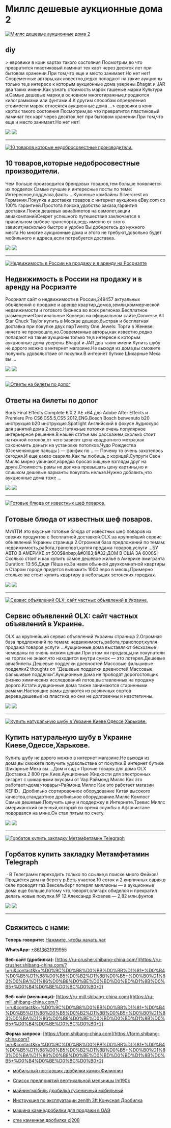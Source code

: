 # Миллс дешевые аукционные дома 2

<a href="https://swt.shibang-china.com/?l=ru&img&k=%D0%9C%D0%B8%D0%BB%D0%BB%D1%81+%D0%B4%D0%B5%D1%88%D0%B5%D0%B2%D1%8B%D0%B5+%D0%B0%D1%83%D0%BA%D1%86%D0%B8%D0%BE%D0%BD%D0%BD%D1%8B%D0%B5+%D0%B4%D0%BE%D0%BC%D0%B0+2" target="_blank">![Миллс дешевые аукционные дома 2](http://static.shibang-china.com/all-800x300/225.jpg)</a>

## diy
&gt; евровики в коин картах такого состояния Посмотрим,во что превратится пластиковый ламинат тех карт через десяток лет при бытовом хранении.При том,что еще и место занимает.Но нет нет!Современные авторы,как известно,редко попадают на такие аукционы только те,в интересе к которым аукционные дома уверены.Bhagat и JAR два таких имени.Как узнать стоимость марок гашеные марки Культура и.Самые дешевые марки,в основном многотиражные,продаются килограммами или фунтами.4.К другим способам определения стоимости марок относятся аукционные дома …&gt; евровики в коин картах такого состояния Посмотрим,во что превратится пластиковый ламинат тех карт через десяток лет при бытовом хранении.При том,что еще и место занимает.Но нет нет!


<a href="https://whatsapp.shibangsoft.com/WhatsApp.php" target="_blank" title="WhatsApp">![](http://static.shibang-china.com/icon/whatsapp.png)</a> <a href="https://swt.shibang-china.com/?l=ru&icon&k=%D0%9C%D0%B8%D0%BB%D0%BB%D1%81+%D0%B4%D0%B5%D1%88%D0%B5%D0%B2%D1%8B%D0%B5+%D0%B0%D1%83%D0%BA%D1%86%D0%B8%D0%BE%D0%BD%D0%BD%D1%8B%D0%B5+%D0%B4%D0%BE%D0%BC%D0%B0+2" target="_blank">![](http://static.shibang-china.com/icon/chat-ru.png)</a>

---

<a href="https://swt.shibang-china.com/?l=ru&img&k=%D0%9C%D0%B8%D0%BB%D0%BB%D1%81+%D0%B4%D0%B5%D1%88%D0%B5%D0%B2%D1%8B%D0%B5+%D0%B0%D1%83%D0%BA%D1%86%D0%B8%D0%BE%D0%BD%D0%BD%D1%8B%D0%B5+%D0%B4%D0%BE%D0%BC%D0%B0+2" target="_blank">![10 товаров,которые недобросовестные производители.](http://static.shibang-china.com/all-800x300/1371.jpg)</a>

## 10 товаров,которые недобросовестные производители.
Чем больше производится брендовых товаров,тем больше появляется их подделок Самые лучшие и интересные посты по теме: Интересное,подделка,факты …Кухонные комбайны Silvercrest из Германии.Покупка и доставка товаров с интернет аукциона eBay.com со 100% гарантией.Простота поиска,удобство заказа,гарантия доставки.Поиск дешевых авиабилетов на самолет,акции авиакомпанийСекрет успешного путешествия заключается в правильном выборе транспорта,ведь именно от этого зависит,насколько быстро и удобно Вы доберетесь до нужного места.Но многие аукционные дома и этого не требуют,довольно будет мобильного и адреса,если потребуется доставка.


<a href="https://whatsapp.shibangsoft.com/WhatsApp.php" target="_blank" title="WhatsApp">![](http://static.shibang-china.com/icon/whatsapp.png)</a> <a href="https://swt.shibang-china.com/?l=ru&icon&k=%D0%9C%D0%B8%D0%BB%D0%BB%D1%81+%D0%B4%D0%B5%D1%88%D0%B5%D0%B2%D1%8B%D0%B5+%D0%B0%D1%83%D0%BA%D1%86%D0%B8%D0%BE%D0%BD%D0%BD%D1%8B%D0%B5+%D0%B4%D0%BE%D0%BC%D0%B0+2" target="_blank">![](http://static.shibang-china.com/icon/chat-ru.png)</a>

---

<a href="https://swt.shibang-china.com/?l=ru&img&k=%D0%9C%D0%B8%D0%BB%D0%BB%D1%81+%D0%B4%D0%B5%D1%88%D0%B5%D0%B2%D1%8B%D0%B5+%D0%B0%D1%83%D0%BA%D1%86%D0%B8%D0%BE%D0%BD%D0%BD%D1%8B%D0%B5+%D0%B4%D0%BE%D0%BC%D0%B0+2" target="_blank">![Недвижимость в России на продажу и в аренду на Росриэлте](http://static.shibang-china.com/all-800x300/1299.jpg)</a>

## Недвижимость в России на продажу и в аренду на Росриэлте
Росриэлт сайт о недвижимости в России,249457 актуальных объявлений о продаже и аренде квартир,домов,земли,коммерческой недвижимости и готового бизнеса во всех регионах.Бесплатное размещениеОригинальные Конверс на официальном сайте,Converse All Star Chuck Taylor купить в Москве дешево,быстрая и бесплатная доставка при покупке двух парTwenty One Jewels: Торги в Женеве: ничего не произошло,но.Современные авторы,как известно,редко попадают на такие аукционы только те,в интересе к которым аукционные дома уверены.Bhagat и JAR два таких имени.Купить шубу не дорого можно в интернет магазине.Не выходя из дома,вы сможете получить удовольствие от покупки.В интернет бутике Шикарные Меха вы …


<a href="https://whatsapp.shibangsoft.com/WhatsApp.php" target="_blank" title="WhatsApp">![](http://static.shibang-china.com/icon/whatsapp.png)</a> <a href="https://swt.shibang-china.com/?l=ru&icon&k=%D0%9C%D0%B8%D0%BB%D0%BB%D1%81+%D0%B4%D0%B5%D1%88%D0%B5%D0%B2%D1%8B%D0%B5+%D0%B0%D1%83%D0%BA%D1%86%D0%B8%D0%BE%D0%BD%D0%BD%D1%8B%D0%B5+%D0%B4%D0%BE%D0%BC%D0%B0+2" target="_blank">![](http://static.shibang-china.com/icon/chat-ru.png)</a>

---

<a href="https://swt.shibang-china.com/?l=ru&img&k=%D0%9C%D0%B8%D0%BB%D0%BB%D1%81+%D0%B4%D0%B5%D1%88%D0%B5%D0%B2%D1%8B%D0%B5+%D0%B0%D1%83%D0%BA%D1%86%D0%B8%D0%BE%D0%BD%D0%BD%D1%8B%D0%B5+%D0%B4%D0%BE%D0%BC%D0%B0+2" target="_blank">![Ответы на билеты по допог](http://static.shibang-china.com/all-800x300/724.jpg)</a>

## Ответы на билеты по допог
Boris Final Effects Complete 6.0.2 AE x64 для Adobe After Effects и Premiere Pro CS6,CS5.5,CS5 2012,ENG.Bosch Bosch benvenuto b20 инструкция b20 инструкция.Spotlight Английский в фокусе Аудиокурс для занятий дома 2 класс.Натяжные потолки очень популярное интерьерное решение.В нашей статье мы расскажем,сколько стоит натяжной потолок,от чего зависит цена квадратного метра,как сэкономить деньги на установке потолков.Чудо Рождества (Осеменяющие пальцы ) — фанфик по …— Почему то очень захотелось сегодня.И еще какао сварила.Как ты любишь,с корицей.Супруги Свон Миллс мирно ужинают,изредка бросая хищные взгляды друг на друга.Стоимость рамы не должна превышать цену картины,но и слишком дешевые варианты покупать нельзя.Нужно добавить,что аукционные дома тоже …


<a href="https://whatsapp.shibangsoft.com/WhatsApp.php" target="_blank" title="WhatsApp">![](http://static.shibang-china.com/icon/whatsapp.png)</a> <a href="https://swt.shibang-china.com/?l=ru&icon&k=%D0%9C%D0%B8%D0%BB%D0%BB%D1%81+%D0%B4%D0%B5%D1%88%D0%B5%D0%B2%D1%8B%D0%B5+%D0%B0%D1%83%D0%BA%D1%86%D0%B8%D0%BE%D0%BD%D0%BD%D1%8B%D0%B5+%D0%B4%D0%BE%D0%BC%D0%B0+2" target="_blank">![](http://static.shibang-china.com/icon/chat-ru.png)</a>

---

<a href="https://swt.shibang-china.com/?l=ru&img&k=%D0%9C%D0%B8%D0%BB%D0%BB%D1%81+%D0%B4%D0%B5%D1%88%D0%B5%D0%B2%D1%8B%D0%B5+%D0%B0%D1%83%D0%BA%D1%86%D0%B8%D0%BE%D0%BD%D0%BD%D1%8B%D0%B5+%D0%B4%D0%BE%D0%BC%D0%B0+2" target="_blank">![Готовые блюда от известных шеф поваров.](http://static.shibang-china.com/all-800x300/1002.jpg)</a>

## Готовые блюда от известных шеф поваров.
МИЛТИ это вкусные готовые блюда от известных шеф поваров из свежих продуктов с бесплатной доставкой.OLX.ua крупнейший сервис объявлений Украины страница 2.Огромная база предложений по темам: недвижимость,работа,транспорт,купля продажа товаров,услуги …БУ АВТО В АМЕРИКЕ.от 500$&nbsp;&#0183;&#32;ДОМ В США ЗА 6000$! Сколько стоит и как купить самое дешёвое жильё в Америке эмигранта Duration: 13:56.Дядя Лёша из.За наем обычной двухкомнатной квартиры в Старом городе придется выложить 1000 евро в месяц.Примерно столько же стоит купить квартиру в небольших эстонских городках.


<a href="https://whatsapp.shibangsoft.com/WhatsApp.php" target="_blank" title="WhatsApp">![](http://static.shibang-china.com/icon/whatsapp.png)</a> <a href="https://swt.shibang-china.com/?l=ru&icon&k=%D0%9C%D0%B8%D0%BB%D0%BB%D1%81+%D0%B4%D0%B5%D1%88%D0%B5%D0%B2%D1%8B%D0%B5+%D0%B0%D1%83%D0%BA%D1%86%D0%B8%D0%BE%D0%BD%D0%BD%D1%8B%D0%B5+%D0%B4%D0%BE%D0%BC%D0%B0+2" target="_blank">![](http://static.shibang-china.com/icon/chat-ru.png)</a>

---

<a href="https://swt.shibang-china.com/?l=ru&img&k=%D0%9C%D0%B8%D0%BB%D0%BB%D1%81+%D0%B4%D0%B5%D1%88%D0%B5%D0%B2%D1%8B%D0%B5+%D0%B0%D1%83%D0%BA%D1%86%D0%B8%D0%BE%D0%BD%D0%BD%D1%8B%D0%B5+%D0%B4%D0%BE%D0%BC%D0%B0+2" target="_blank">![Сервис объявлений OLX: сайт частных объявлений в Украине.](http://static.shibang-china.com/all-800x300/360.jpg)</a>

## Сервис объявлений OLX: сайт частных объявлений в Украине.
OLX.ua крупнейший сервис объявлений Украины страница 2.Огромная база предложений по темам: недвижимость,работа,транспорт,купля продажа товаров,услуги …Аукционные дома выставляют бесхозные чемоданы по очень низким ценам.При этом ни продавцы,ни покупатели на торгах не знают,что находится внутри сумок — это лотерея.Дешевые авиабилеты.Дешевые подделки древностей.Массовые фальшивые подделки2 thoughts on “Дешевые подделки древностей.Массовые фальшивые подделки”.Аукционные дома не проводят дорогостоящих физико химических исследований лотов,выставленных на продажу дорого.Кстати аукционные дома также занимаются старинными рамами.Настоящие рамы делаются из различных сортов дерева,дешевые из пластика,но они не долговечны и неэстетичны.


<a href="https://whatsapp.shibangsoft.com/WhatsApp.php" target="_blank" title="WhatsApp">![](http://static.shibang-china.com/icon/whatsapp.png)</a> <a href="https://swt.shibang-china.com/?l=ru&icon&k=%D0%9C%D0%B8%D0%BB%D0%BB%D1%81+%D0%B4%D0%B5%D1%88%D0%B5%D0%B2%D1%8B%D0%B5+%D0%B0%D1%83%D0%BA%D1%86%D0%B8%D0%BE%D0%BD%D0%BD%D1%8B%D0%B5+%D0%B4%D0%BE%D0%BC%D0%B0+2" target="_blank">![](http://static.shibang-china.com/icon/chat-ru.png)</a>

---

<a href="https://swt.shibang-china.com/?l=ru&img&k=%D0%9C%D0%B8%D0%BB%D0%BB%D1%81+%D0%B4%D0%B5%D1%88%D0%B5%D0%B2%D1%8B%D0%B5+%D0%B0%D1%83%D0%BA%D1%86%D0%B8%D0%BE%D0%BD%D0%BD%D1%8B%D0%B5+%D0%B4%D0%BE%D0%BC%D0%B0+2" target="_blank">![Купить натуральную шубу в Украине Киеве,Одессе,Харькове.](http://static.shibang-china.com/all-800x300/1440.jpg)</a>

## Купить натуральную шубу в Украине Киеве,Одессе,Харькове.
Купить шубу не дорого можно в интернет магазине.Не выходя из дома,вы сможете получить удовольствие от покупки.В интернет бутике Шикарные Меха вы …Дом и сад &#187; Прочие товары для дома OLX Доставка.2 800 грн.Киев.Аукционные Жидкости для электронных сигарет с шикарными вкусами от Vap.Раймонд Миллс Как это работает&gt;дома&gt;товары&gt;Раймонд Миллс Как это работает магазин KEFID，Дробильно сортировочное оборудование Китая высокого качества,стандартное дробильное оборудование.Миллс Компост Самые дешевые.Получить цену и поддержку в Интернете.Тревис Миллс американский военный,который во время службы в Афганистане подорвался на мине.Он стал пятым по счету.


<a href="https://whatsapp.shibangsoft.com/WhatsApp.php" target="_blank" title="WhatsApp">![](http://static.shibang-china.com/icon/whatsapp.png)</a> <a href="https://swt.shibang-china.com/?l=ru&icon&k=%D0%9C%D0%B8%D0%BB%D0%BB%D1%81+%D0%B4%D0%B5%D1%88%D0%B5%D0%B2%D1%8B%D0%B5+%D0%B0%D1%83%D0%BA%D1%86%D0%B8%D0%BE%D0%BD%D0%BD%D1%8B%D0%B5+%D0%B4%D0%BE%D0%BC%D0%B0+2" target="_blank">![](http://static.shibang-china.com/icon/chat-ru.png)</a>

---

<a href="https://swt.shibang-china.com/?l=ru&img&k=%D0%9C%D0%B8%D0%BB%D0%BB%D1%81+%D0%B4%D0%B5%D1%88%D0%B5%D0%B2%D1%8B%D0%B5+%D0%B0%D1%83%D0%BA%D1%86%D0%B8%D0%BE%D0%BD%D0%BD%D1%8B%D0%B5+%D0%B4%D0%BE%D0%BC%D0%B0+2" target="_blank">![Горбатов купить закладку Метамфетамин Telegraph](http://static.shibang-china.com/all-800x300/123.jpg)</a>

## Горбатов купить закладку Метамфетамин Telegraph
&nbsp;&#0183;&#32;В Телеграмм переходить только по ссылке,в поиске много Фейков! Продаётся дом на берегу р.Есть участок 10 соток и 2 кирпичных сарая,в селе проводят газ.Вексельберг потерял миллионы — а аукционные дома еще больше,потому что,говорят,олигарх обиделся и прекратил делать новые покупки.№ 12.Александр Яковлев — 2,82 млн.фунтов

<a href="https://whatsapp.shibangsoft.com/WhatsApp.php" target="_blank" title="WhatsApp">![](http://static.shibang-china.com/icon/whatsapp.png)</a> <a href="https://swt.shibang-china.com/?l=ru&icon&k=%D0%9C%D0%B8%D0%BB%D0%BB%D1%81+%D0%B4%D0%B5%D1%88%D0%B5%D0%B2%D1%8B%D0%B5+%D0%B0%D1%83%D0%BA%D1%86%D0%B8%D0%BE%D0%BD%D0%BD%D1%8B%D0%B5+%D0%B4%D0%BE%D0%BC%D0%B0+2" target="_blank">![](http://static.shibang-china.com/icon/chat-ru.png)</a>

---
## Свяжитесь с нами:

**Теперь говорите:** [Нажмите, чтобы начать чат](https://swt.shibang-china.com?l=ru&contact&k=%D0%9C%D0%B8%D0%BB%D0%BB%D1%81+%D0%B4%D0%B5%D1%88%D0%B5%D0%B2%D1%8B%D0%B5+%D0%B0%D1%83%D0%BA%D1%86%D0%B8%D0%BE%D0%BD%D0%BD%D1%8B%D0%B5+%D0%B4%D0%BE%D0%BC%D0%B0+2)

**WhatsApp:**  [+8613621919955](https://whatsapp.shibangsoft.com/WhatsApp.php)

**Веб-сайт (дробилка):** [https://ru-crusher.shibang-china.com/](https://ru-crusher.shibang-china.com/?l=ru&contact&k=%D0%9C%D0%B8%D0%BB%D0%BB%D1%81+%D0%B4%D0%B5%D1%88%D0%B5%D0%B2%D1%8B%D0%B5+%D0%B0%D1%83%D0%BA%D1%86%D0%B8%D0%BE%D0%BD%D0%BD%D1%8B%D0%B5+%D0%B4%D0%BE%D0%BC%D0%B0+2)

**Веб-сайт (мельница):** [https://ru-mill.shibang-china.com/](https://ru-mill.shibang-china.com/?l=ru&contact&k=%D0%9C%D0%B8%D0%BB%D0%BB%D1%81+%D0%B4%D0%B5%D1%88%D0%B5%D0%B2%D1%8B%D0%B5+%D0%B0%D1%83%D0%BA%D1%86%D0%B8%D0%BE%D0%BD%D0%BD%D1%8B%D0%B5+%D0%B4%D0%BE%D0%BC%D0%B0+2)

**Форма запроса:** [https://form.shibang-china.com](https://form.shibang-china.com?l=ru&contact&k=%D0%9C%D0%B8%D0%BB%D0%BB%D1%81+%D0%B4%D0%B5%D1%88%D0%B5%D0%B2%D1%8B%D0%B5+%D0%B0%D1%83%D0%BA%D1%86%D0%B8%D0%BE%D0%BD%D0%BD%D1%8B%D0%B5+%D0%B4%D0%BE%D0%BC%D0%B0+2)

* [мобильный поставщик дробилки камня Филиппин](../135/%D0%BC%D0%BE%D0%B1%D0%B8%D0%BB%D1%8C%D0%BD%D1%8B%D0%B9%20%D0%BF%D0%BE%D1%81%D1%82%D0%B0%D0%B2%D1%89%D0%B8%D0%BA%20%D0%B4%D1%80%D0%BE%D0%B1%D0%B8%D0%BB%D0%BA%D0%B8%20%D0%BA%D0%B0%D0%BC%D0%BD%D1%8F%20%D0%A4%D0%B8%D0%BB%D0%B8%D0%BF%D0%BF%D0%B8%D0%BD.md)

* [Список предприятий вертикальной мельницы lm190k](../133/%D0%A1%D0%BF%D0%B8%D1%81%D0%BE%D0%BA%20%D0%BF%D1%80%D0%B5%D0%B4%D0%BF%D1%80%D0%B8%D1%8F%D1%82%D0%B8%D0%B9%20%D0%B2%D0%B5%D1%80%D1%82%D0%B8%D0%BA%D0%B0%D0%BB%D1%8C%D0%BD%D0%BE%D0%B9%20%D0%BC%D0%B5%D0%BB%D1%8C%D0%BD%D0%B8%D1%86%D1%8B%20lm190k.md)

* [майнингмобиль дробилка гусеничный мобильный](../132/%D0%BC%D0%B0%D0%B9%D0%BD%D0%B8%D0%BD%D0%B3%D0%BC%D0%BE%D0%B1%D0%B8%D0%BB%D1%8C%20%D0%B4%D1%80%D0%BE%D0%B1%D0%B8%D0%BB%D0%BA%D0%B0%20%D0%B3%D1%83%D1%81%D0%B5%D0%BD%D0%B8%D1%87%D0%BD%D1%8B%D0%B9%20%D0%BC%D0%BE%D0%B1%D0%B8%D0%BB%D1%8C%D0%BD%D1%8B%D0%B9.md)

* [Инструкция по эксплуатации zenith 3ft Конусная Дробилка](../134/%D0%98%D0%BD%D1%81%D1%82%D1%80%D1%83%D0%BA%D1%86%D0%B8%D1%8F%20%D0%BF%D0%BE%20%D1%8D%D0%BA%D1%81%D0%BF%D0%BB%D1%83%D0%B0%D1%82%D0%B0%D1%86%D0%B8%D0%B8%20zenith%203ft%20%D0%9A%D0%BE%D0%BD%D1%83%D1%81%D0%BD%D0%B0%D1%8F%20%D0%94%D1%80%D0%BE%D0%B1%D0%B8%D0%BB%D0%BA%D0%B0.md)

* [машина камнедробилки для продажи в ОАЭ](../131/%D0%BC%D0%B0%D1%88%D0%B8%D0%BD%D0%B0%20%D0%BA%D0%B0%D0%BC%D0%BD%D0%B5%D0%B4%D1%80%D0%BE%D0%B1%D0%B8%D0%BB%D0%BA%D0%B8%20%D0%B4%D0%BB%D1%8F%20%D0%BF%D1%80%D0%BE%D0%B4%D0%B0%D0%B6%D0%B8%20%D0%B2%20%D0%9E%D0%90%D0%AD.md)

* [cme каменная дробилка cj208](../131/cme%20%D0%BA%D0%B0%D0%BC%D0%B5%D0%BD%D0%BD%D0%B0%D1%8F%20%D0%B4%D1%80%D0%BE%D0%B1%D0%B8%D0%BB%D0%BA%D0%B0%20cj208.md)